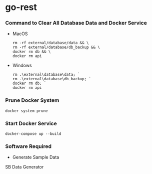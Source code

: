 # go-rest

### Command to Clear All Database Data and Docker Service

- MacOS

  ```
  rm -rf external/database/data && \
  rm -rf external/database/db_backup && \
  docker rm db && \
  docker rm api
  ```

- Windows

  ```
  rm .\external\database\data; `
  rm .\external\database\db_backup; `
  docker rm db; `
  docker rm api
  ```

### Prune Docker System

    docker system prune

### Start Docker Service

    docker-compose up --build

### Software Required

- Generate Sample Data

SB Data Generator
